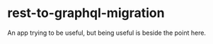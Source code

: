 # rest-to-graphql-migration

An app trying to be useful, but being useful is beside the point here.


